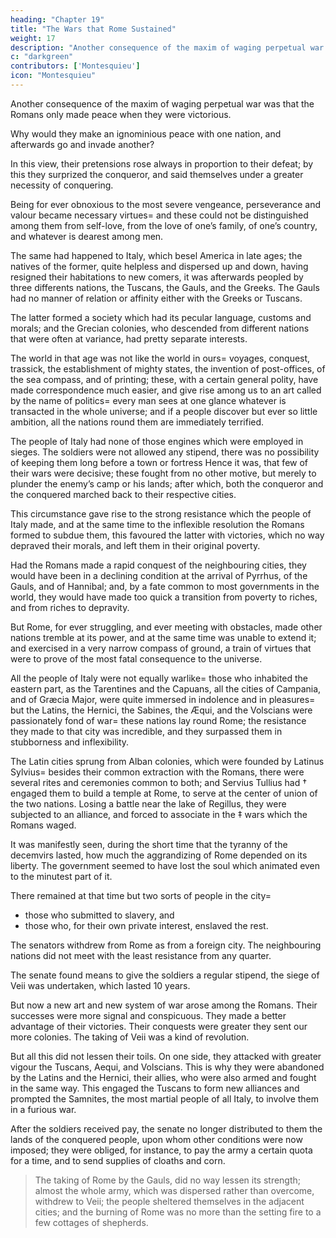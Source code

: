 ```yaml
---
heading: "Chapter 19"
title: "The Wars that Rome Sustained"
weight: 17
description: "Another consequence of the maxim of waging perpetual war was that the Romans only made peace when  they were victorious"
c: "darkgreen"
contributors: ['Montesquieu']
icon: "Montesquieu"
---
```




Another consequence of the maxim of waging perpetual war was that the Romans only made peace when  they were victorious. 

Why would they make an ignominious peace with one nation, and afterwards go and invade another?

In this view, their pretensions rose always in proportion to their defeat; by this they surprized the conqueror, and said themselves under a greater necessity of conquering.

Being for ever obnoxious to the most severe vengeance, perseverance and valour became necessary virtues=  and these could not be distinguished among them from self-love, from the love of one’s family, of one’s country, and whatever is dearest among men.

The same had happened to Italy, which besel America in late ages; the natives of the former, quite helpless and dispersed up and down, having resigned their habitations to new comers, it was afterwards peopled by three differents nations, the Tuscans, the Gauls, and the Greeks. The Gauls had no manner of relation or affinity either with the Greeks or Tuscans.

The latter formed a society which had its pecular language, customs and morals; and the Grecian colonies, who descended from different nations that were often at variance, had pretty separate interests.

The world in that age was not like the world in ours=  voyages, conquest, trassick, the establishment of mighty states, the invention of post-offices, of the sea compass, and of printing; these, with a certain general polity, have made correspondence much easier, and give rise among us to an art called by the name of politics=  every man sees at one glance whatever is transacted in the whole universe; and if a people discover but ever so little ambition, all the nations round them are immediately terrified.

The people of Italy had none of those engines which were employed in sieges. The soldiers were not allowed any stipend, there was no possibility of keeping them long before a town or fortress Hence it was, that few of their wars were decisive; these fought from no other motive, but merely to plunder the enemy’s camp or his lands; after which, both the conqueror and the conquered marched back to their respective cities. 

This circumstance gave rise to the strong resistance which the people of Italy made, and at the same time to the inflexible resolution the Romans formed to subdue them, this favoured the latter with victories, which no way depraved their morals, and left them in their original poverty.

Had the Romans made a rapid conquest of the neighbouring cities, they would have been in a declining condition at the arrival of Pyrrhus, of the Gauls, and of Hannibal; and, by a fate common to most governments in the world, they would have made too quick a transition from poverty to riches, and from riches to depravity.

But Rome, for ever struggling, and ever meeting with obstacles, made other nations tremble at its power, and at the same time was unable to extend it; and exercised in a very narrow compass of ground, a train of virtues that were to prove of the most fatal consequence to the universe.

All the people of Italy were not equally warlike=  those who inhabited the eastern part, as the Tarentines and the Capuans, all the cities of Campania, and of Græcia Major, were quite immersed in indolence and in pleasures=  but the Latins, the Hernici, the Sabines, the Æqui, and the Volscians were passionately fond of war=  these nations lay round Rome; the resistance they made to that city was incredible, and they surpassed them in stubborness and inflexibility.

The Latin cities sprung from Alban colonies, which were founded by Latinus Sylvius=  besides their common extraction with the Romans, there were several rites and ceremonies common to both; and Servius Tullius had † engaged them to build a temple at Rome, to serve at the center of union of the two nations. Losing a battle near the lake of Regillus, they were subjected to an alliance, and forced to associate in the ‡ wars which the Romans waged.

It was manifestly seen, during the short time that the tyranny of the decemvirs lasted, how much the aggrandizing of Rome depended on its liberty. The government seemed to have lost the soul which animated even to the minutest part of it.

There remained at that time but two sorts of people in the city= 
- those who submitted to slavery, and
- those who, for their own private interest, enslaved the rest. 

The senators withdrew from Rome as from a foreign city. The neighbouring nations did not meet with the least resistance from any quarter.

The senate found means to give the soldiers a regular stipend, the siege of Veii was undertaken, which lasted 10 years. 

But now a new art and new system of war arose among the Romans. Their successes were more signal and conspicuous. They made a better advantage of their victories. Their conquests were greater they sent our more colonies. The taking of Veii was a kind of revolution.

But all this did not lessen their toils. On one side, they attacked with greater vigour the Tuscans, Aequi, and Volscians. This is why they were abandoned by the Latins and the Hernici, their allies, who were also armed and fought in the same way. This engaged the Tuscans to form new alliances and prompted the Samnites, the most martial people of all Italy, to involve them in a furious war.

After the soldiers received pay, the senate no longer distributed to them the lands of the conquered people, upon whom other conditions were now imposed; they were obliged, for instance, to pay the army a certain quota for a time, and to send supplies of cloaths and corn.

> The taking of Rome by the Gauls, did no way lessen its strength; almost the whole army, which was dispersed rather than overcome, withdrew to Veii; the people sheltered themselves in the adjacent cities; and the burning of Rome was no more than the setting fire to a few cottages of shepherds.
